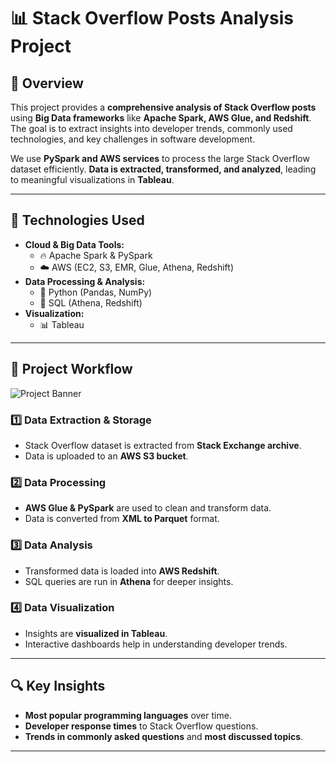 # 📊 Stack Overflow Posts Analysis Project

## 📌 Overview

This project provides a **comprehensive analysis of Stack Overflow posts** using **Big Data frameworks** like **Apache Spark, AWS Glue, and Redshift**. The goal is to extract insights into developer trends, commonly used technologies, and key challenges in software development.

We use **PySpark and AWS services** to process the large Stack Overflow dataset efficiently. **Data is extracted, transformed, and analyzed**, leading to meaningful visualizations in **Tableau**.

---

## 🚀 Technologies Used

- **Cloud & Big Data Tools:**
  - 🔥 Apache Spark & PySpark
  - ☁️ AWS (EC2, S3, EMR, Glue, Athena, Redshift)
- **Data Processing & Analysis:**
  - 🐍 Python (Pandas, NumPy)
  - 💾 SQL (Athena, Redshift)
- **Visualization:**
  - 📊 Tableau

---

## 🔹 Project Workflow

![Project Banner](assets/banner.png)

### **1️⃣ Data Extraction & Storage**
- Stack Overflow dataset is extracted from **Stack Exchange archive**.
- Data is uploaded to an **AWS S3 bucket**.

### **2️⃣ Data Processing**
- **AWS Glue & PySpark** are used to clean and transform data.
- Data is converted from **XML to Parquet** format.

### **3️⃣ Data Analysis**
- Transformed data is loaded into **AWS Redshift**.
- SQL queries are run in **Athena** for deeper insights.

### **4️⃣ Data Visualization**
- Insights are **visualized in Tableau**.
- Interactive dashboards help in understanding developer trends.

---

## 🔍 Key Insights

- **Most popular programming languages** over time.
- **Developer response times** to Stack Overflow questions.
- **Trends in commonly asked questions** and **most discussed topics**.

---


